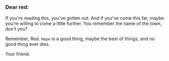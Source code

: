 ### Dear red:

If you're reading this, you've gotten out.
And if you've come this far, maybe you're willing to come a little further.
You remember the name of the town, don't you?

Remember, Red. `Hope` is a good thing, maybe the best of things, and no good thing ever dies.

Your friend.
